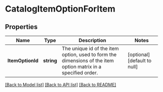 # CatalogItemOptionForItem

## Properties
Name | Type | Description | Notes
------------ | ------------- | ------------- | -------------
**ItemOptionId** | **string** | The unique id of the item option, used to form the dimensions of the item option matrix in a specified order. | [optional] [default to null]

[[Back to Model list]](../README.md#documentation-for-models) [[Back to API list]](../README.md#documentation-for-api-endpoints) [[Back to README]](../README.md)

